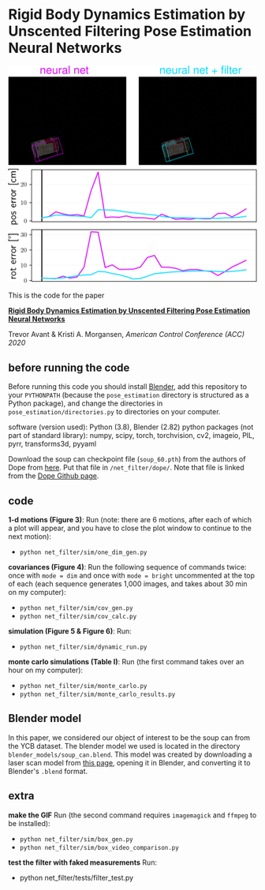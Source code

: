 # Rigid Body Dynamics Estimation by Unscented Filtering Pose Estimation Neural Networks

![alt text](results/animation/animation.gif)

This is the code for the paper

[**Rigid Body Dynamics Estimation by Unscented Filtering Pose Estimation Neural Networks**]()

Trevor Avant & Kristi A. Morgansen, *American Control Conference (ACC) 2020*

## before running the code

Before running this code you should install [Blender](https://www.blender.org), add this repository to your `PYTHONPATH` (because the `pose_estimation` directory is structured as a Python package), and change the directories in `pose_estimation/directories.py` to directories on your computer.

software (version used): Python (3.8), Blender (2.82)
python packages (not part of standard library): numpy, scipy, torch, torchvision, cv2, imageio, PIL, pyrr, transforms3d, pyyaml

Download the soup can checkpoint file (`soup_60.pth`) from the authors of Dope from [here](https://drive.google.com/drive/folders/1DfoA3m_Bm0fW8tOWXGVxi4ETlLEAgmcg). Put that file in `/net_filter/dope/`. Note that file is linked from the [Dope Github page](https://github.com/NVlabs/Deep_Object_Pose).

## code

**1-d motions (Figure 3)**:
Run (note: there are 6 motions, after each of which a plot will appear, and you have to close the plot window to continue to the next motion):
* `python net_filter/sim/one_dim_gen.py`

**covariances (Figure 4)**:
Run the following sequence of commands twice: once with `mode = dim` and once with `mode = bright` uncommented at the top of each (each sequence generates 1,000 images, and takes about 30 min on my computer):
* `python net_filter/sim/cov_gen.py`
* `python net_filter/sim/cov_calc.py`

**simulation (Figure 5 \& Figure 6)**:
Run:
* `python net_filter/sim/dynamic_run.py`

**monte carlo simulations (Table I)**: 
Run (the first command takes over an hour on my computer):
* `python net_filter/sim/monte_carlo.py`
* `python net_filter/sim/monte_carlo_results.py`

## Blender model
In this paper, we considered our object of interest to be the soup can from the YCB dataset. The blender model we used is located in the directory `blender_models/soup_can.blend`. This model was created by downloading a laser scan model from [this page](http://ycb-benchmarks.s3-website-us-east-1.amazonaws.com/), opening it in Blender, and converting it to Blender's `.blend` format.


## extra

**make the GIF**
Run (the second command requires `imagemagick` and `ffmpeg` to be installed):
* `python net_filter/sim/box_gen.py`
* `python net_filter/sim/box_video_comparison.py`

**test the filter with faked measurements**
Run:
* python net_filter/tests/filter_test.py
